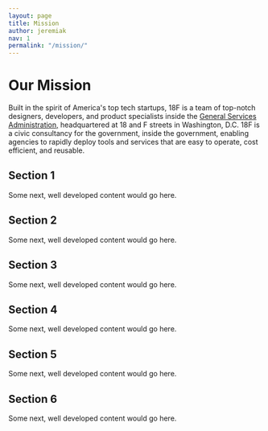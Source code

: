 ```yaml
---
layout: page
title: Mission
author: jeremiak
nav: 1
permalink: "/mission/"
---
```


# Our Mission

Built in the spirit of America's top tech startups, 18F is a team of top-notch designers, developers, and product specialists inside the [General Services Administration,](http://gsa.gov/) headquartered at 18 and F streets in Washington, D.C. 18F is a civic consultancy for the government, inside the government, enabling agencies to rapidly deploy tools and services that are easy to operate, cost efficient, and reusable.

## Section 1

Some next, well developed content would go here.

## Section 2

Some next, well developed content would go here.

## Section 3

Some next, well developed content would go here.

## Section 4

Some next, well developed content would go here.

## Section 5

Some next, well developed content would go here.

## Section 6

Some next, well developed content would go here.